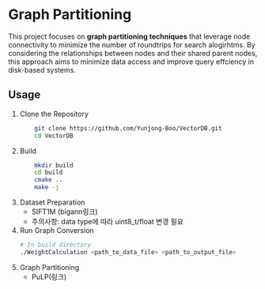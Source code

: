 # Graph Partitioning
This project focuses on **graph partitioning techniques** that leverage node connectivity to minimize the number of roundtrips for search alogirhtms. By considering the relationships between nodes and their shared parent nodes, this approach aims to minimize data access and improve query effciency in disk-based systems.

## Usage
1. Clone the Repository
   ```bash
       git clone https://github.com/Yunjong-Boo/VectorDB.git
       cd VectorDB
   ```
2. Build
    ```bash
        mkdir build
        cd build
        cmake ..
        make -j
    ```
3. Dataset Preparation
    - SIFT1M (bigann링크)
    - 주의사항: data type에 따라 uint8_t/float 변경 필요
4. Run Graph Conversion
    ```bash
    # In build directory
    ./WeightCalculation <path_to_data_file> <path_to_output_file>
    ```
5. Graph Partitioning
   - PuLP(링크)


